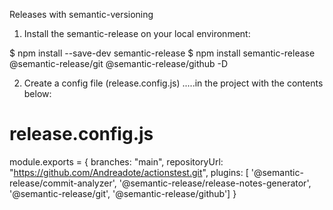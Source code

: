 Releases with semantic-versioning
1. Install the semantic-release on your local environment:

 $ npm install --save-dev semantic-release
 $ npm install semantic-release @semantic-release/git @semantic-release/github -D


2. Create a config file (release.config.js) .....in the project with the contents below:

release.config.js
====================

module.exports = {
branches: "main",
repositoryUrl: "https://github.com/Andreadote/actionstest.git",
plugins: [
  '@semantic-release/commit-analyzer',
  '@semantic-release/release-notes-generator',
  '@semantic-release/git',
  '@semantic-release/github']
 }